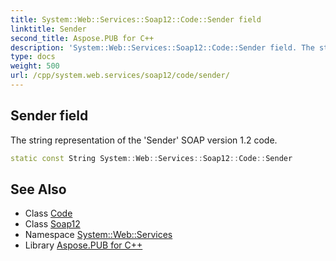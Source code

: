 ```yaml
---
title: System::Web::Services::Soap12::Code::Sender field
linktitle: Sender
second_title: Aspose.PUB for C++
description: 'System::Web::Services::Soap12::Code::Sender field. The string representation of the ''Sender'' SOAP version 1.2 code in C++.'
type: docs
weight: 500
url: /cpp/system.web.services/soap12/code/sender/
---
```

## Sender field


The string representation of the 'Sender' SOAP version 1.2 code.

```cpp
static const String System::Web::Services::Soap12::Code::Sender
```

## See Also

* Class [Code](../)
* Class [Soap12](../../)
* Namespace [System::Web::Services](../../../)
* Library [Aspose.PUB for C++](../../../../)
